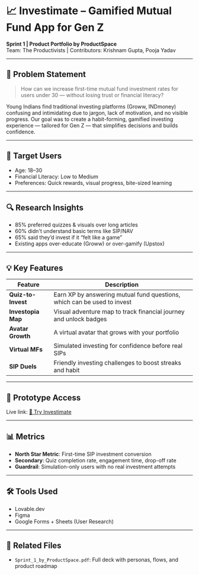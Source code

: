 # 📈 Investimate – Gamified Mutual Fund App for Gen Z  
**Sprint 1 | Product Portfolio by ProductSpace**  
Team: The Productivists | Contributors: Krishnam Gupta, Pooja Yadav  

---

## 🧠 Problem Statement

> How can we increase first-time mutual fund investment rates for users under 30 — without losing trust or financial literacy?

Young Indians find traditional investing platforms (Groww, INDmoney) confusing and intimidating due to jargon, lack of motivation, and no visible progress. Our goal was to create a habit-forming, gamified investing experience — tailored for Gen Z — that simplifies decisions and builds confidence.

---

## 🎯 Target Users

- Age: 18–30  
- Financial Literacy: Low to Medium  
- Preferences: Quick rewards, visual progress, bite-sized learning  

---

## 🔍 Research Insights

- 85% preferred quizzes & visuals over long articles  
- 60% didn't understand basic terms like SIP/NAV  
- 65% said they’d invest if it “felt like a game”  
- Existing apps over-educate (Groww) or over-gamify (Upstox)

---

## 💡 Key Features

| Feature              | Description                                                                 |
|----------------------|-----------------------------------------------------------------------------|
| **Quiz-to-Invest**   | Earn XP by answering mutual fund questions, which can be used to invest     |
| **Investopia Map**   | Visual adventure map to track financial journey and unlock badges           |
| **Avatar Growth**    | A virtual avatar that grows with your portfolio                             |
| **Virtual MFs**      | Simulated investing for confidence before real SIPs                         |
| **SIP Duels**        | Friendly investing challenges to boost streaks and habit                    |

---

## 🧪 Prototype Access  
Live link: [🔗 Try Investimate](https://investimate-play-learn-grow.lovable.app/)  

---

## 📊 Metrics

- **North Star Metric**: First-time SIP investment conversion  
- **Secondary**: Quiz completion rate, engagement time, drop-off rate  
- **Guardrail**: Simulation-only users with no real investment attempts  

---

## 🛠 Tools Used

- Lovable.dev  
- Figma  
- Google Forms + Sheets (User Research)

---

## 📎 Related Files
- `Sprint_1_by_ProductSpace.pdf`: Full deck with personas, flows, and product roadmap  
